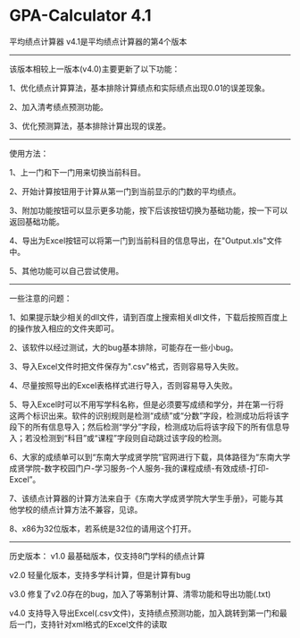 # GPA-Calculator 4.1

平均绩点计算器 v4.1是平均绩点计算器的第4个版本

---------------------------------------------------------------------------------

该版本相较上一版本(v4.0)主要更新了以下功能：

1、优化绩点计算算法，基本排除计算绩点和实际绩点出现0.01的误差现象。

2、加入清考绩点预测功能。

3、优化预测算法，基本排除计算出现的误差。

---------------------------------------------------------------------------------

使用方法：

1、上一门和下一门用来切换当前科目。

2、开始计算按钮用于计算从第一门到当前显示的门数的平均绩点。

3、附加功能按钮可以显示更多功能，按下后该按钮切换为基础功能，按一下可以返回基础功能。

4、导出为Excel按钮可以将第一门到当前科目的信息导出，在"Output.xls"文件中。

5、其他功能可以自己尝试使用。

---------------------------------------------------------------------------------

一些注意的问题：

1、如果提示缺少相关的dll文件，请到百度上搜索相关dll文件，下载后按照百度上的操作放入相应的文件夹即可。

2、该软件以经过测试，大的bug基本排除，可能存在一些小bug。

3、导入Excel文件时把文件保存为".csv"格式，否则容易导入失败。

4、尽量按照导出的Excel表格样式进行导入，否则容易导入失败。

5、导入Excel时可以不用写学科名称，但是必须要写成绩和学分，并在第一行将这两个标识出来。软件的识别规则是检测“成绩”或“分数”字段，检测成功后将该字段下的所有信息导入；然后检测“学分”字段，检测成功后将该字段下的所有信息导入；若没检测到“科目”或“课程”字段则自动跳过该字段的检测。

6、大家的成绩单可以到“东南大学成贤学院”官网进行下载，具体路径为“东南大学成贤学院-数字校园门户-学习服务-个人服务-我的课程成绩-有效成绩-打印-Excel”。

7、该绩点计算器的计算方法来自于《东南大学成贤学院大学生手册》，可能与其他学校的绩点计算方法不兼容，见谅。

8、x86为32位版本，若系统是32位的请用这个打开。

------------------------------------------------------------------------------------

历史版本：
v1.0 最基础版本，仅支持8门学科的绩点计算

v2.0 轻量化版本，支持多学科计算，但是计算有bug

v3.0 修复了v2.0存在的bug，加入了等第制计算、清零功能和导出功能(.txt)

v4.0 支持导入导出Excel(.csv文件)，支持绩点预测功能，加入跳转到第一门和最后一门，支持针对xml格式的Excel文件的读取
